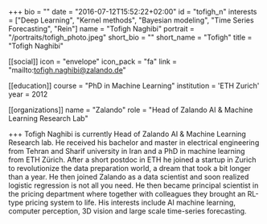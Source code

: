 +++
bio = ""
date = "2016-07-12T15:52:22+02:00"
id = "tofigh_n"
interests = ["Deep Learning", "Kernel methods", "Bayesian modeling", "Time Series Forecasting", "Rein"]
name = "Tofigh Naghibi"
portrait = "/portraits/tofigh_photo.jpeg"
short_bio = ""
short_name = "Tofigh"
title = "Tofigh Naghibi"

[[social]]
    icon = "envelope"
    icon_pack = "fa"
    link = "mailto:tofigh.naghibi@zalando.de"


[[education]]
    course = "PhD in Machine Learning"
    institution = 'ETH Zurich'
    year = 2012

[[organizations]]
    name = "Zalando"
    role = "Head of Zalando AI & Machine Learning Research Lab"

+++
Tofigh Naghibi is currently Head of Zalando AI & Machine Learning Research lab. He received his bachelor and master in electrical engineering from Tehran and Sharif university in Iran and a PhD in machine learning from ETH Zürich. After a short postdoc in ETH he joined a startup in Zurich to revolutionize the data preparation world, a dream that took a bit longer than a year. He then joined Zalando as a data scientist and soon realized logistic regression is not all you need. He then became principal scientist in the pricing department where together with colleagues they brought an RL-type pricing system to life. His interests include AI machine learning, computer perception, 3D vision and large scale time-series forecasting.
